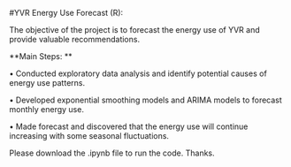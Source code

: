 #YVR Energy Use Forecast (R): 

The objective of the project is to forecast the energy use of YVR and provide valuable recommendations.

**Main Steps: **

•	Conducted exploratory data analysis and identify potential causes of energy use patterns.

•	Developed exponential smoothing models and ARIMA models to forecast monthly energy use.

•	Made forecast and discovered that the energy use will continue increasing with some seasonal fluctuations.

Please download the .ipynb file to run the code. Thanks.
